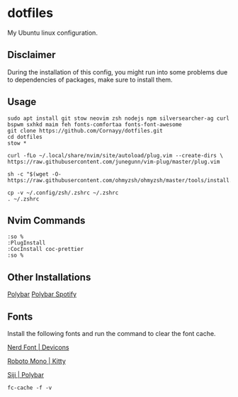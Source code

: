 # dotfiles
My Ubuntu linux configuration.

## Disclaimer
During the installation of this config, you might run into some problems due to dependencies of packages, make sure to install them.

## Usage

```
sudo apt install git stow neovim zsh nodejs npm silversearcher-ag curl bspwm sxhkd maim feh fonts-comfortaa fonts-font-awesome
git clone https://github.com/Cornayy/dotfiles.git
cd dotfiles
stow *

curl -fLo ~/.local/share/nvim/site/autoload/plug.vim --create-dirs \
https://raw.githubusercontent.com/junegunn/vim-plug/master/plug.vim

sh -c "$(wget -O- https://raw.githubusercontent.com/ohmyzsh/ohmyzsh/master/tools/install.sh)"

cp -v ~/.config/zsh/.zshrc ~/.zshrc
. ~/.zshrc
```

## Nvim Commands
```
:so %
:PlugInstall
:CocInstall coc-prettier
:so %
```

## Other Installations
[Polybar](https://github.com/polybar/polybar)
[Polybar Spotify](https://github.com/mihirlad55/polybar-spotify-module)

## Fonts
Install the following fonts and run the command to clear the font cache.

[Nerd Font | Devicons](https://github.com/ryanoasis/nerd-fonts/blob/master/patched-fonts/3270/Medium/complete/3270-Medium%20Nerd%20Font%20Complete%20Mono.otf)

[Roboto Mono | Kitty](https://fonts.google.com/specimen/Roboto+Mono)

[Siji | Polybar](https://github.com/stark/siji)

`fc-cache -f -v`
